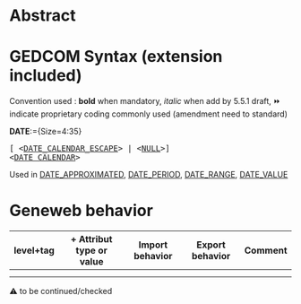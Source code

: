 ﻿# Abstract


# GEDCOM Syntax (extension included)
Convention used : **bold** when mandatory, _italic_ when add by 5.5.1 draft, &#x23E9; indicate proprietary coding commonly used (amendment need to standard)<br />

**DATE**:={Size=4:35}
<pre>
[ &lt;<a href=Ged.DATE_CALENDAR_ESCAPE.md>DATE_CALENDAR_ESCAPE</a>&gt; | &lt;<a href=Ged.NULL.md>NULL</a>&gt;]
&lt;<a href=Ged.DATE_CALENDAR.md>DATE_CALENDAR</a>&gt;
</pre>
Used in <a href=Ged.DATE_APPROXIMATED.md>DATE_APPROXIMATED</a>, <a href=Ged.DATE_PERIOD.md>DATE_PERIOD</a>, <a href=Ged.DATE_RANGE.md>DATE_RANGE</a>, <a href=Ged.DATE_VALUE.md>DATE_VALUE</a><br />

# Geneweb behavior

level+tag  | + Attribut type or value | Import behavior | Export behavior  | Comment 
---------- | ------------- | :---------------: | :-----------------:| -----------
  |  | | |
  |  | | |

:warning: to be continued/checked

